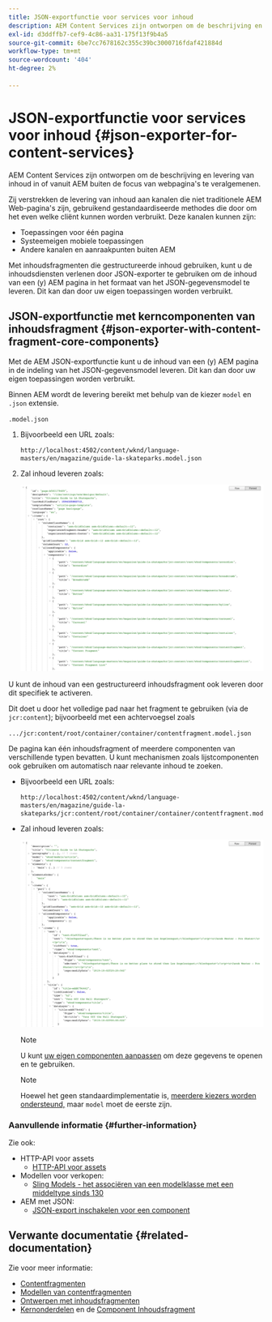 ```yaml
---
title: JSON-exportfunctie voor services voor inhoud
description: AEM Content Services zijn ontworpen om de beschrijving en levering van inhoud in of vanuit AEM te veralgemenen, waarbij de aandacht niet op webpagina's wordt gevestigd. Zij verstrekken de levering van inhoud aan kanalen die niet traditionele AEM Web-pagina's zijn, gebruikend gestandaardiseerde methodes die door om het even welke cliënt kunnen worden verbruikt.
exl-id: d3ddffb7-cef9-4c86-aa31-175f13f9b4a5
source-git-commit: 6be7cc7678162c355c39bc3000716fdaf421884d
workflow-type: tm+mt
source-wordcount: '404'
ht-degree: 2%

---
```


# JSON-exportfunctie voor services voor inhoud {#json-exporter-for-content-services}

AEM Content Services zijn ontworpen om de beschrijving en levering van inhoud in of vanuit AEM buiten de focus van webpagina&#39;s te veralgemenen.

Zij verstrekken de levering van inhoud aan kanalen die niet traditionele AEM Web-pagina&#39;s zijn, gebruikend gestandaardiseerde methodes die door om het even welke cliënt kunnen worden verbruikt. Deze kanalen kunnen zijn:

* Toepassingen voor één pagina
* Systeemeigen mobiele toepassingen
* Andere kanalen en aanraakpunten buiten AEM

Met inhoudsfragmenten die gestructureerde inhoud gebruiken, kunt u de inhoudsdiensten verlenen door JSON-exporter te gebruiken om de inhoud van een (y) AEM pagina in het formaat van het JSON-gegevensmodel te leveren. Dit kan dan door uw eigen toepassingen worden verbruikt.

## JSON-exportfunctie met kerncomponenten van inhoudsfragment {#json-exporter-with-content-fragment-core-components}

Met de AEM JSON-exportfunctie kunt u de inhoud van een (y) AEM pagina in de indeling van het JSON-gegevensmodel leveren. Dit kan dan door uw eigen toepassingen worden verbruikt.

Binnen AEM wordt de levering bereikt met behulp van de kiezer `model` en `.json` extensie.

`.model.json`

1. Bijvoorbeeld een URL zoals:

   ```shell
   http://localhost:4502/content/wknd/language-masters/en/magazine/guide-la-skateparks.model.json
   ```

1. Zal inhoud leveren zoals:

   ![JSON-model van WKND-inhoud](assets/json-model-wknd.png)

U kunt de inhoud van een gestructureerd inhoudsfragment ook leveren door dit specifiek te activeren.

Dit doet u door het volledige pad naar het fragment te gebruiken (via de `jcr:content`); bijvoorbeeld met een achtervoegsel zoals

`.../jcr:content/root/container/container/contentfragment.model.json`

De pagina kan één inhoudsfragment of meerdere componenten van verschillende typen bevatten. U kunt mechanismen zoals lijstcomponenten ook gebruiken om automatisch naar relevante inhoud te zoeken.

* Bijvoorbeeld een URL zoals:

   ```shell
   http://localhost:4502/content/wknd/language-masters/en/magazine/guide-la-skateparks/jcr:content/root/container/container/contentfragment.model.json
   ```

* Zal inhoud leveren zoals:

   ![JSON-model van WKND-inhoudsfragment](assets/json-model-wknd-content-fragment.png)

   >[!NOTE]
   >
   >U kunt [uw eigen componenten aanpassen](enabling-json-exporter.md) om deze gegevens te openen en te gebruiken.

   >[!NOTE]
   >
   >Hoewel het geen standaardimplementatie is, [meerdere kiezers worden ondersteund,](enabling-json-exporter.md#multiple-selectors) maar `model` moet de eerste zijn.

### Aanvullende informatie {#further-information}

Zie ook:

* HTTP-API voor assets
   * [HTTP-API voor assets](/help/assets/developer-reference-material-apis.md)
* Modellen voor verkopen:
   * [Sling Models - het associëren van een modelklasse met een middeltype sinds 130](https://sling.apache.org/documentation/bundles/models.html#associating-a-model-class-with-a-resource-type-since-130)
* AEM met JSON:
   * [JSON-export inschakelen voor een component](enabling-json-exporter.md)

## Verwante documentatie {#related-documentation}

Zie voor meer informatie:

* [Contentfragmenten](/help/sites-cloud/administering/content-fragments/content-fragments.md)
* [Modellen van contentfragmenten](/help/sites-cloud/administering/content-fragments/content-fragments-models.md)
* [Ontwerpen met inhoudsfragmenten](/help/sites-cloud/authoring/fundamentals/content-fragments.md)
* [Kernonderdelen](https://experienceleague.adobe.com/docs/experience-manager-core-components/using/introduction.html) en de [Component Inhoudsfragment](https://experienceleague.adobe.com/docs/experience-manager-core-components/using/components/content-fragment-component.html)
